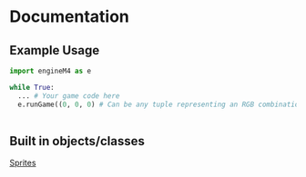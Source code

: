 # Documentation
## Example Usage
```python
import engineM4 as e

while True:
  ... # Your game code here
  e.runGame((0, 0, 0) # Can be any tuple representing an RGB combination
  
 ```
 ## Built in objects/classes
 [Sprites](/sprites.md)